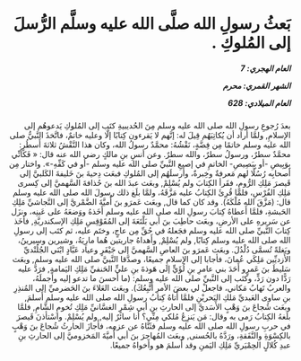 <h1 dir="rtl">بَعثُ رسولِ الله صلَّى الله عليه وسلَّم الرُّسلَ إلى المُلوكِ .</h1>

<h5 dir="rtl">العام الهجري:  7

الشهر القمري: محرم

العام الميلادي: 628</h5>

<p dir="rtl">بعدَ رُجوعِ رسولِ الله صلى الله عليه وسلم مِنَ الحُديبيةِ كتَب إلى المُلوكِ يَدعوهُم إلى الإسلامِ, ولمَّا أراد أن يُكاتِبَهُم قِيلَ له: إنَّهم لا يَقرءون كِتابًا إلَّا وعليه خاتمٌ، فاتَّخذَ النَّبيُّ صلى الله عليه وسلم خاتمًا مِن فِضَّةٍ، نَقْشُهُ: محمَّدٌ رسولُ الله، وكان هذا النَّقْشُ ثلاثةَ أَسطُرٍ: محمَّدٌ سطرٌ، ورسولُ سطرٌ، والله سطرٌ. وعن أنسِ بنِ مالكٍ رضي الله عنه قال: « فَكأنِّي بِوَبِيصِ -أو بِبَصِيصِ- الخاتمِ في إصبعِ النَّبيِّ صلى الله عليه وسلم -أو في كَفِّهِ-». واختار مِن أصحابِه رُسُلًا لهم مَعرفةٌ وخِبرةٌ، وأَرسلَهُم إلى المُلوكِ فبعَث دِحيةَ بنَ خَليفةَ الكَلبيَّ إلى قَيصرَ مَلِكِ الرُّومِ، فقَرأ الكِتابَ ولم يُسْلِمْ, وبعَث عبدَ الله بنَ حُذافةَ السَّهميَّ إلى كِسرى مَلِكِ الفُرْسِ، فلمَّا قُرِئَ الكِتابُ عليه مَزَّقَهُ، ولمَّا بلَغ ذلك رسولَ الله صلى الله عليه وسلم قال: (مَزَّقَ الله مُلْكَهُ). وقد كان كما قال, وبعَث عَمرَو بنَ أُميَّةَ الضَّمْريَّ إلى النَّجاشيِّ مَلِكِ الحَبشةِ، فلمَّا أَعطاهُ كِتابَ رسولِ الله صلى الله عليه وسلم أَخَذهُ ووَضعَهُ على عَينِه، ونزَل عن سَريرهِ على الأرضِ، وبعَث حاطِبَ بنَ أبي بَلْتَعَةَ إلى المُقَوْقِسِ مَلِكِ الإسكندريَّةِ, فأخَذ كِتابَ النَّبيِّ صلى الله عليه وسلم فجَعلهُ في حُقِّ مِن عاجٍ، وختَم عليه، ثم كتَب إلى رسولِ الله صلى الله عليه وسلم كِتابًا, ولم يُسْلِمْ, وأَهداهُ جاريتين هُما مارِيَةُ، وشيرين وسِيرينُ، وبَغلةً تُسمَّى دُلْدُلَ. وبعَث عَمرَو بنَ العاصِ السَّهميَّ إلى جَيْفَرٍ وعياد عَبَّادٍ ابْنَي الجُلُنْديِّ الأَزديِّين مَلِكَي عُمانَ، فأجابا إلى الإسلامِ جميعًا، وصدَّقا النَّبيَّ صلى الله عليه وسلم, وبعَث سَليطَ بنَ عَمرٍو أَحَدَ بني عامرِ بنِ لُؤَيٍّ إلى هَوذةَ بنِ عليٍّ الحَنفيِّ مَلِكِ اليَمامةِ, فرَدَّ عليه رَدًّا دون رَدٍّ، وكتَب إلى النَّبيِّ صلى الله عليه وسلم: (ما أحسنَ ما تدعو إليه وأَجملَهُ، والعربُ تَهابُ مَكاني، فاجعلْ لي بعضَ الأمرِ أَتَّبِعُكَ). وبعَث العَلاءَ بنَ الحَضرميِّ إلى المُنذِرِ بنِ ساوى العَبديِّ مَلكِ البَحريْنِ فلمَّا أَتاهُ كِتابُ رسولِ الله صلى الله عليه وسلم أَسلمَ, وبعَث شُجاعَ بنَ وَهْبٍ الأَسَديَّ إلى الحارثِ بنِ أبي شِمْرٍ الغسَّانيِّ مَلِكِ تُخومِ الشَّامِ, فلمَّا بلَغهُ الكِتابُ رَمى به وقال: مَن يَنزِعُ مُلكي مِنِّي؟ أنا سائرٌ إليه, ولم يُسْلِمْ. واسْتأذنَ قَيصرَ في حربِ رسولِ الله صلى الله عليه وسلم فثَنَّاهُ عن عزمِه، فأَجازَ الحارثُ شُجاعَ بنَ وَهْبٍ بالكِسْوَةِ والنَّفَقةِ، ورَدَّهُ بالحُسنى, وبعَث المُهاجرَ بنَ أبي أُميَّةَ المَخزوميَّ إلى الحارثِ بنِ عبدِ كُلالٍ الحِمْيَريِّ مَلِكِ اليَمنِ وقد أَسلمَ هو وأَخواهُ جميعًا.</p></br>
